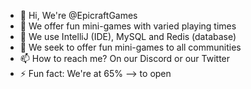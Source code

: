 - 👋 Hi, We're @EpicraftGames
- 👀 We offer fun mini-games with varied playing times
- 🌱 We use IntelliJ (IDE), MySQL and Redis (database)
- 💞️ We seek to offer fun mini-games to all communities
- 📫 How to reach me? On our Discord or our Twitter
- ⚡ Fun fact: We're at 65% --> to open
